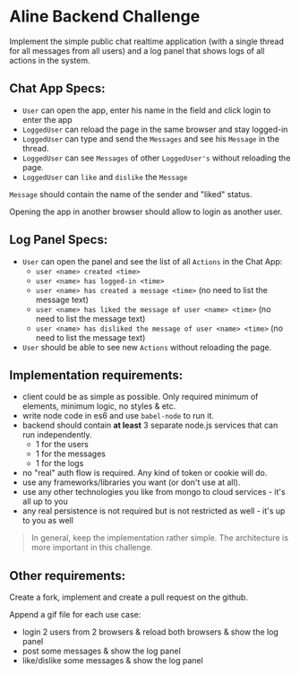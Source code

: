 # Aline Backend Challenge

Implement the simple public chat realtime application (with a single thread for all messages from all users) 
and a log panel that shows logs of all actions in the system.

 
## Chat App Specs:

- `User` can open the app, enter his name in the field and click login to enter the app 
- `LoggedUser` can reload the page in the same browser and stay logged-in
- `LoggedUser` can type and send the `Messages` and see his `Message` in the thread.
- `LoggedUser` can see `Messages` of other `LoggedUser's` without reloading the page. 
- `LoggedUser` can `like` and `dislike` the `Message`

`Message` should contain the name of the sender and "liked" status.

Opening the app in another browser should allow to login as another user. 

## Log Panel Specs:

- `User` can open the panel and see the list of all `Actions` in the Chat App:
   - `user <name> created <time>`
   - `user <name> has logged-in <time>`
   - `user <name> has created a message <time>` (no need to list the message text)
   - `user <name> has liked the message of user <name> <time>` (no need to list the message text)
   - `user <name> has disliked the message of user <name> <time>` (no need to list the message text)
- `User` should be able to see new `Actions` without reloading the page.


## Implementation requirements:

- client could be as simple as possible. Only required minimum of elements, minimum logic, no styles & etc.
- write node code in es6 and use `babel-node` to run it. 
- backend should contain **at least** 3 separate node.js services that can run independently.
   - 1 for the users
   - 1 for the messages
   - 1 for the logs
- no "real" auth flow is required. Any kind of token or cookie will do.
- use any frameworks/libraries you want (or don't use at all).
- use any other technologies you like from mongo to cloud services - it's all up to you
- any real persistence is not required but is not restricted as well - it's up to you as well

> In general, keep the implementation rather simple. The architecture is more important in this challenge.

## Other requirements: 

Create a fork, implement and create a pull request on the github.

Append a gif file for each use case:
 - login 2 users from 2 browsers & reload both browsers & show the log panel
 - post some messages & show the log panel
 - like/dislike some messages & show the log panel
